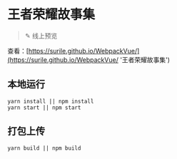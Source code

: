 # 王者荣耀故事集

> ✎ 线上预览

查看：[https://surile.github.io/WebpackVue/](https://surile.github.io/WebpackVue/ '王者荣耀故事集')

## 本地运行

```shell
yarn install || npm install
yarn start || npm start
```

## 打包上传

```shell
yarn build || npm build
```
